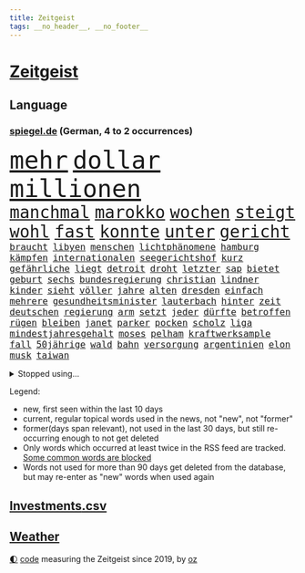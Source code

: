 ```yaml
---
title: Zeitgeist
tags: __no_header__, __no_footer__
---
```


# [Zeitgeist](https://oliz.io/zeitgeist/)

## Language

<h3><a href="https://www.spiegel.de" target="_blank">spiegel.de</a> (German, 4 to 2 occurrences)</h3>
<p style="font-family:monospace">
<span style="font-size:32pt"><a href="news_links.html#mehr" class="current">mehr</a></span>
<span style="font-size:32pt"><a href="news_links.html#dollar" class="current">dollar</a></span>
<span style="font-size:32pt"><a href="news_links.html#millionen" class="current">millionen</a></span>
<br>
<span style="font-size:22pt"><a href="news_links.html#manchmal" class="current">manchmal</a></span>
<span style="font-size:22pt"><a href="news_links.html#marokko" class="current">marokko</a></span>
<span style="font-size:22pt"><a href="news_links.html#wochen" class="current">wochen</a></span>
<span style="font-size:22pt"><a href="news_links.html#steigt" class="current">steigt</a></span>
<span style="font-size:22pt"><a href="news_links.html#wohl" class="current">wohl</a></span>
<span style="font-size:22pt"><a href="news_links.html#fast" class="current">fast</a></span>
<span style="font-size:22pt"><a href="news_links.html#konnte" class="current">konnte</a></span>
<span style="font-size:22pt"><a href="news_links.html#unter" class="current">unter</a></span>
<span style="font-size:22pt"><a href="news_links.html#gericht" class="current">gericht</a></span>
<br>
<span style="font-size:12pt"><a href="news_links.html#braucht" class="current">braucht</a></span>
<span style="font-size:12pt"><a href="news_links.html#libyen" class="current">libyen</a></span>
<span style="font-size:12pt"><a href="news_links.html#menschen" class="current">menschen</a></span>
<span style="font-size:12pt"><a href="news_links.html#lichtphänomene" class="new">lichtphänomene</a></span>
<span style="font-size:12pt"><a href="news_links.html#hamburg" class="current">hamburg</a></span>
<span style="font-size:12pt"><a href="news_links.html#kämpfen" class="current">kämpfen</a></span>
<span style="font-size:12pt"><a href="news_links.html#internationalen" class="current">internationalen</a></span>
<span style="font-size:12pt"><a href="news_links.html#seegerichtshof" class="new">seegerichtshof</a></span>
<span style="font-size:12pt"><a href="news_links.html#kurz" class="current">kurz</a></span>
<span style="font-size:12pt"><a href="news_links.html#gefährliche" class="current">gefährliche</a></span>
<span style="font-size:12pt"><a href="news_links.html#liegt" class="current">liegt</a></span>
<span style="font-size:12pt"><a href="news_links.html#detroit" class="new">detroit</a></span>
<span style="font-size:12pt"><a href="news_links.html#droht" class="current">droht</a></span>
<span style="font-size:12pt"><a href="news_links.html#letzter" class="current">letzter</a></span>
<span style="font-size:12pt"><a href="news_links.html#sap" class="new">sap</a></span>
<span style="font-size:12pt"><a href="news_links.html#bietet" class="current">bietet</a></span>
<span style="font-size:12pt"><a href="news_links.html#geburt" class="current">geburt</a></span>
<span style="font-size:12pt"><a href="news_links.html#sechs" class="current">sechs</a></span>
<span style="font-size:12pt"><a href="news_links.html#bundesregierung" class="current">bundesregierung</a></span>
<span style="font-size:12pt"><a href="news_links.html#christian" class="current">christian</a></span>
<span style="font-size:12pt"><a href="news_links.html#lindner" class="current">lindner</a></span>
<span style="font-size:12pt"><a href="news_links.html#kinder" class="current">kinder</a></span>
<span style="font-size:12pt"><a href="news_links.html#sieht" class="current">sieht</a></span>
<span style="font-size:12pt"><a href="news_links.html#völler" class="current">völler</a></span>
<span style="font-size:12pt"><a href="news_links.html#jahre" class="current">jahre</a></span>
<span style="font-size:12pt"><a href="news_links.html#alten" class="current">alten</a></span>
<span style="font-size:12pt"><a href="news_links.html#dresden" class="current">dresden</a></span>
<span style="font-size:12pt"><a href="news_links.html#einfach" class="current">einfach</a></span>
<span style="font-size:12pt"><a href="news_links.html#mehrere" class="current">mehrere</a></span>
<span style="font-size:12pt"><a href="news_links.html#gesundheitsminister" class="current">gesundheitsminister</a></span>
<span style="font-size:12pt"><a href="news_links.html#lauterbach" class="current">lauterbach</a></span>
<span style="font-size:12pt"><a href="news_links.html#hinter" class="current">hinter</a></span>
<span style="font-size:12pt"><a href="news_links.html#zeit" class="current">zeit</a></span>
<span style="font-size:12pt"><a href="news_links.html#deutschen" class="current">deutschen</a></span>
<span style="font-size:12pt"><a href="news_links.html#regierung" class="current">regierung</a></span>
<span style="font-size:12pt"><a href="news_links.html#arm" class="current">arm</a></span>
<span style="font-size:12pt"><a href="news_links.html#setzt" class="current">setzt</a></span>
<span style="font-size:12pt"><a href="news_links.html#jeder" class="current">jeder</a></span>
<span style="font-size:12pt"><a href="news_links.html#dürfte" class="current">dürfte</a></span>
<span style="font-size:12pt"><a href="news_links.html#betroffen" class="current">betroffen</a></span>
<span style="font-size:12pt"><a href="news_links.html#rügen" class="current">rügen</a></span>
<span style="font-size:12pt"><a href="news_links.html#bleiben" class="current">bleiben</a></span>
<span style="font-size:12pt"><a href="news_links.html#janet" class="current">janet</a></span>
<span style="font-size:12pt"><a href="news_links.html#parker" class="current">parker</a></span>
<span style="font-size:12pt"><a href="news_links.html#pocken" class="new">pocken</a></span>
<span style="font-size:12pt"><a href="news_links.html#scholz" class="current">scholz</a></span>
<span style="font-size:12pt"><a href="news_links.html#liga" class="current">liga</a></span>
<span style="font-size:12pt"><a href="news_links.html#mindestjahresgehalt" class="new">mindestjahresgehalt</a></span>
<span style="font-size:12pt"><a href="news_links.html#moses" class="new">moses</a></span>
<span style="font-size:12pt"><a href="news_links.html#pelham" class="new">pelham</a></span>
<span style="font-size:12pt"><a href="news_links.html#kraftwerksample" class="new">kraftwerksample</a></span>
<span style="font-size:12pt"><a href="news_links.html#fall" class="current">fall</a></span>
<span style="font-size:12pt"><a href="news_links.html#50jährige" class="new">50jährige</a></span>
<span style="font-size:12pt"><a href="news_links.html#wald" class="current">wald</a></span>
<span style="font-size:12pt"><a href="news_links.html#bahn" class="current">bahn</a></span>
<span style="font-size:12pt"><a href="news_links.html#versorgung" class="current">versorgung</a></span>
<span style="font-size:12pt"><a href="news_links.html#argentinien" class="current">argentinien</a></span>
<span style="font-size:12pt"><a href="news_links.html#elon" class="current">elon</a></span>
<span style="font-size:12pt"><a href="news_links.html#musk" class="current">musk</a></span>
<span style="font-size:12pt"><a href="news_links.html#taiwan" class="current">taiwan</a></span>
</p>
<details>
<summary>Stopped using...</summary>
<p class="former" style="font-size:12pt">
chelsea(1058) anderes(1057) andrea(1057) becker(1057) beobachtet(1057) bittet(1057) james(1057) polizisten(1057) schleswigholstein(1057) terroristen(1057) boot(1056) internationaler(1056) material(1056) eindruck(1055) esken(1055) nachruf(1055) nein(1055) niederländische(1055) rassistisch(1055) ronaldo(1055) saskia(1055) verhältnis(1055) aufgerufen(1053) bidens(1053) rassismus(1053) washington(1053) 44(1052) ausgesprochen(1052) befinden(1052) bot(1052) gefährlichen(1052) grad(1052) hacker(1052) jury(1052) rainer(1052) respekt(1052) verena(1052) verlegt(1052) angeles(1051) beschließt(1051) ermitteln(1051) nahmen(1051) teilweise(1051) ehemaliger(1050) kauf(1050) premiere(1050) protesten(1050) sinken(1050) weltweite(1050) 2018(1049) draußen(1049) eingebrochen(1049) finanziell(1049) gehe(1049) meghan(1049) nba(1049) razzia(1049) tesla(1049) verdächtigen(1049) übergeben(1049) 2017(1048) aufgeben(1048) berlins(1048) büros(1048) einstellen(1048) gehören(1048) ideen(1048) befürchten(1047) bielefeld(1047) coach(1047) frieden(1047) konfrontiert(1047) nigeria(1047) portugal(1047) smith(1047) verbrechen(1047) 50000(1046) abstand(1046) bestimmt(1046) künstler(1046) mitteln(1046) radikal(1046) ausgeliefert(1045) belarussische(1045) fußballprofi(1045) gegangen(1045) herzogin(1045) schien(1045) zuversicht(1045) österreichs(1045) kämpfe(1044) restaurant(1044) verwirrung(1044) brutal(1043) tränen(1043) who(1043) ermittlern(1042) gesetze(1042) lüge(1042) bestraft(1041) radikale(1041) tausenden(1041) torhüter(1040) trainiert(1040) zweimal(1040) einreise(1039) finanzieren(1039) venezuela(1039) william(1039) büro(1038) franziskus(1038) papst(1038) alarmiert(1037) anzeichen(1037) ereignisse(1037) gekauft(1037) verbindet(1037) verursacht(1037) hotels(1036) milliarde(1036) nah(1036) ehepaar(1035) enge(1035) glücklich(1035) vorgaben(1035) überholt(1035) erfüllt(1034) rollt(1033) spitzenreiter(1033) fernsehen(1030) aufhalten(1025) entspannung(1025) nasa(1023) konferenz(1022) unterschrieben(1020) enorme(1019) benötigen(1017) kindheit(1017) einkommen(1016) katharina(1016) gefühl(1014) thüringer(1014) herausforderungen(1007) palästinenser(1003) beendete(1000) rache(997) ungewöhnlichen(996) aktionen(987) sachen(977) fotografiert(941) öffnet(941) karriereende(933) estland(923) ausländischen(897) orte(893) athen(884) ermittlungsverfahren(878) finanziert(857) holz(834) gestanden(828) jahresende(815) lebensmitteln(792) kroatien(784) autoren(770) las(762) vegas(762) bedankt(761) ausgefallen(760) wellen(752) beliebte(750) nicole(748) gestern(743) sechste(743) unterdrückung(743) musks(740) ali(735) löschen(733) mike(716) irritiert(711) verbündeten(709) minderheiten(708) beeinflusst(690) gefeuert(686) beider(684) ruhestand(684) vermitteln(683) halbes(680) stau(670) menschlichkeit(663) summen(655) ausgeben(652) reine(648) laura(643) dutzenden(638) mache(633) kretschmann(625) zufall(625) südosten(609) propaganda(608) erschwert(605) gefechte(604) verpflichtung(601) menschenrechtler(599) audi(598) soldat(595) entführung(588) bonn(587) spaltung(580) afrikanischen(574) lohnen(568) aufhören(562) verwaltung(554) schülern(552) oppositionellen(551) 40000(549) begleiten(549) samt(544) südamerika(538) ausstattung(532) saporischschja(526) hochschule(524) bewusst(522) modernen(519) begrenzt(514) cherson(514) spart(514) finanzierung(507) gewerkschaften(507) abgrund(503) spannung(502) trauerfeier(498) nachfolgerin(496) ufer(495) großmutter(489) jack(489) enkel(477) unterlag(474) isoliert(469) viral(467) kinderinterview(466) dänischen(458) hadert(458) demonstrierende(457) kaiserslautern(455) libanon(451) kandidat(450) youtube(444) bewiesen(439) führungskräfte(438) geschrumpft(437) grundschule(437) missbrauchsvorwürfe(436) erdrutsche(434) profi(433) nahrung(430) rudert(428) spdchefin(428) zuwanderung(428) bruno(424) energieversorger(423) kostete(420) riesig(419) begegnen(417) zusagen(416) umkämpfte(415) 27jährige(414) fassungslos(412) landwirtschaft(408) freigabe(407) folgten(405) major(405) frist(404) toilette(399) rishi(398) sunak(398) angespannt(396) drehten(396) innenstadt(396) neueste(396) blackout(395) geheime(394) britischem(391) erhielten(390) original(389) tim(389) aufmerksam(384) erkranken(384) führten(382) tücken(382) psychischen(380) haut(377) pleiten(377) plänen(376) beseitigt(375) amerikanischer(368) fische(368) rot(365) farben(364) schmuck(364) belastungen(360) auseinander(358) granaten(356) benko(351) bewusstlos(350) bulgarien(344) sensible(337) 42jährige(336) stärkere(335) indiens(334) neymar(333) rose(332) kompliziert(329) abwahl(327) fabrik(327) 300000(324) future(324) pakete(324) abgelegt(323) abgeordneter(321) staatsanwalt(321) spaltet(320) ausgegeben(319) regionalbahn(319) erzielen(318) manipuliert(316) einkauf(315) prien(315) rechtfertigt(314) carter(312) passagieren(312) ernennt(311) forscht(307) erben(305) tiefpunkt(305) mine(304) parallel(304) höchst(302) todesstrafe(301) leidenschaft(300) begeisterte(298) luftangriffe(298) doping(297) erfolgsrezept(297) erleichterung(297) psychisch(295) uskonzern(294) aufsichtsrat(293) journalistenverband(292) häufigsten(290) düstere(286) sms(286) beschert(285) milliardenverlust(285) plastik(284) antibiotika(283) regenwald(283) tabu(283) psychologe(282) reichlich(281) 500000(279) formiert(278) wahlniederlage(278) grundgesetz(277) siemens(277) angriffs(273) wechselte(273) langsamer(272) wagnergruppe(271) rivalität(268) russell(268) apotheken(267) familiennewsletter(267) flogen(265) ließe(265) vorbereitung(264) verbannt(263) wirklichkeit(263) überlassen(263) pence(262) youtuber(262) 2011(260) ungewöhnliches(260) vorsichtig(259) vulkan(259) bewaffneten(258) wunderbare(255) ausbleibende(254) jerusalem(254) verbündete(254) brettspiele(252) ungewöhnlicher(252) aufgelöst(250) barrel(248) heller(246) informieren(246) gefälschten(244) legendäre(244) telefonat(243) veränderte(241) besonderer(239) community(239) umgebracht(239) krankenstand(237) reisebus(237) lüdenscheid(235) psg(230) geldgeber(229) belarussischen(228) muslime(228) fernando(227) panzern(227) täglichen(227) untersagen(225) landwirte(222) initiative(220) juan(217) brust(215) gemessen(214) openai(214) busch(213) eingegangen(213) erhalt(212) outfits(212) irischen(211) 22jährigen(210) homosexueller(210) menschlichen(210) süchtig(210) verbrennt(210) attackierte(208) autofahren(208) fridays(208) neunzigerjahren(208) raketenangriff(208) highlight(207) eskalierte(206) gelangt(206) verbindliche(206) 18jährige(203) schleswigholsteins(203) wunden(203) losgegangen(202) zögern(202) laufbahn(200) handwerker(199) kleinere(199) etat(198) fernhalten(198) milliardensumme(198) seltenen(198) skipper(197) versteht(197) deklassiert(196) marius(196) spezies(196) 35jährige(195) usbürger(195) vermeintliche(195) dfbpokal(194) karin(194) 150000(193) vermittler(193) riskante(192) ajax(191) anstehenden(191) kürzere(191) zuckerberg(191) uhren(190) eon(189) spiegelcartoonisten(189) dramatischer(188) hitzewelle(188) ungelöst(188) unterdrückt(188) robertson(187) atmen(186) zugelegt(185) kommentare(183) leise(183) verwandten(183) außergewöhnlich(181) bestritt(181) zielen(181) unterbrechung(180) bemerkenswerte(179) poker(179) taxifahrer(178) affleck(177) blasphemie(177) profifußballer(177) wählerinnen(177) bunker(176) ernüchterung(176) feinstaub(176) weitergegeben(175) schuhe(174) supermarktkette(173) fakten(172) mischung(172) zwickau(172) arbeitsgericht(171) konzernen(171) samsung(171) anstatt(170) verstand(170) mittagessen(169) wetterphänomen(169) aktienkurs(168) auszüge(168) po(168) rebellion(166) beschädigte(165) regisseure(165) verstärken(165) ausprobieren(164) germany(164) influencerinnen(164) 40jähriger(163) gesteht(162) hündin(162) marschflugkörpern(162) südwesten(162) beeinflussen(161) connecticut(161) dringen(161) risse(161) ausweichen(160) bildschirm(160) erwarteten(159) lebenslanger(159) unterzeichnet(159) josé(158) wanderer(158) kippte(156) ebrahim(154) lübeck(154) operationen(154) angebracht(153) schauspielers(153) scorsese(152) kampfjet(151) militanten(151) kraken(150) mordkommission(150) pille(150) regierungssprecher(150) straftat(150) wohnen(150) krachte(148) tarifangebot(148) fehlern(147) kindheitserinnerungen(147) kw(147) linkspartei(147) sahelzone(147) geschwächt(146) nsu(144) spezialisten(144) vision(144) zeuge(144) bezichtigt(143) luna(143) stabilisieren(143) emqualifikation(141) konzentrieren(141) raumschiff(140) lobte(139) 146(138) schaefer(138) belegschaft(137) gesetzesvorhaben(137) hauptsache(137) legalisieren(137) zugezogen(137) follower(136) britta(134) gewalttaten(134) luftalarm(134) präsidentschaftswahlen(134) würfel(134) stream(133) usjustizministerium(133) ag(132) bedeutender(132) genutzte(132) vertretung(132) edelmetall(130) fertigstellung(130) dschidda(129) gegenmaßnahmen(129) artemis(128) verbringt(128) artenvielfalt(127) bar(127) usbehörden(127) gartenkolumne(126) kutsche(126) lautet(126) mainzer(126) eingeschlagen(125) kosovo(125) schlechtes(125) sekbeamte(125) river(124) regnen(123) unbegleitete(123) erneuern(122) mittelschicht(122) vertieft(122) betrugsmasche(121) chicago(120) kleinem(120) sprengung(119) 55jährigen(118) abteilung(118) diplomatenpass(118) rezepte(118) zerstritten(118) gästen(117) köchin(117) söldner(117) gerichtlich(116) mané(116) sadio(116) schumacher(116) erging(115) grenzkontrollen(115) kremlkritiker(115) seniorin(115) zulässig(115) geirrt(114) mantel(114) tarif(114) wertvolle(114) durchlaufen(113) heilung(113) krefeld(113) attraktion(112) halbleiter(112) angemessene(111) generiert(111) yoga(111) erbschaftsteuer(110) seltsame(109) carrie(108) inhaftiert(108) minutenlang(108) problematisch(108) testspiel(108) treffens(108) energieagentur(107) evakuierungen(107) montevideo(107) strompreise(107) unsichtbar(107) drohnenattacke(106) life(106) lüneburg(106) niedrigem(106) unterrichtet(106) feature(105) schlägerei(105) österreichischer(105) kentert(104) erregen(103) preiskampf(103) spektakulären(103) stagniert(103) ungeklärter(102) wohnzimmer(102) drang(101) burg(100) favorisierten(100) beauftragt(99) inhaftierte(99) luca(99) schätzen(99) raisi(98) schwierigen(98) ehemals(97) glückliche(97) psychische(97) skandieren(97) spielplatz(97) füßen(96) massenschlägerei(96) jüdischer(95) kalifornischen(95) ozeane(95) rita(95) ungeziefer(94) nachbessern(93) treue(93) diplomatischen(92) hunderttausenden(92) trainingsflug(92) mahnen(91) medizinisch(91) merken(91) organspende(91) staatengemeinschaft(91) andrés(90) eduard(90) ermöglicht(90) gazastreifen(90) musikalische(90) pranger(90) rekrutiert(90) sommerurlaub(90) tanzte(90) wellington(90) flugzeugpanne(89) mafiosi(89) gleichgesetzt(88) kontinuierlich(88) trevor(88) weiterreichen(88) aussah(87) beteiligen(87) henry(87) megadeal(87) wahlkampfauftritt(87) endrunde(86) jeffrey(86) permanent(86) tritte(86) unterschiedliche(86) catania(85) mittels(85) rettungskräften(85) temperaturrekorde(85) ätna(85) achtjährige(84) amazongründer(84) krebsforschung(84) kriminell(84) verbrennen(84) ansprachen(83) aufgebrachte(83) flugbetrieb(83) internetstars(83) kolumbiens(83) kylian(83) palma(83) postkarten(83) sand(83) schlager(83) uruguay(83) wirtschaftlich(83) globaler(82) klettertour(82) obdachlose(82) unterliegen(82) vorgeschrieben(82) erdrutschen(81) haltbarkeit(81) skelett(81) sternen(81) usnationalparks(81) zahlungen(81) menschengemachte(80) präsidentschaftskandidaten(80) rodriguez(80) amanda(79) durchsetzung(79) gesetzes(79) lok(79) solingen(79) würdigung(79) ziert(79) erkrankten(78) kinopublikum(78) legendenstatus(78) messenger(78) 1973(77) aktienkurse(77) atommacht(77) cyberangriffen(77) extremismusforscher(77) geleit(77) genießt(77) gökay(77) lebensgefährlichen(77) lektion(77) mix(77) regenbogenfarben(77) verfügt(77) verhandlung(77) widerstands(77) wmmedaille(77) kitakind(76) kleinunternehmer(76) straßenrennen(76) eingebaute(75) erdmann(75) hagel(75) kentern(75) stiller(75) auffassung(74) klöster(74) beobachte(73) fotografieren(73) götter(73) seilten(73) stolzer(73) verrückt(73) aleksandar(72) bootsunglück(72) fahrscheine(72) intensive(72) klang(72) mitschuld(72) reitunfall(72) vučić(72) überraschungsteam(72) bunter(71) fitness(71) makkabi(71) moschee(71) tus(71) aktenzeichen(70) ermordung(70) lösbar(70) made(70) mikrochips(70) taurus(70) verschenken(70) verschießen(70) widersacher(70) xy(70) your(70) abholzung(69) begnadigt(69) formsache(69) gehweg(69) schlimme(69) vermisstem(69) wachten(69) brandursache(68) bundestagsabgeordnete(68) roadtrip(68) ungleichheit(68) überzieht(68) 35jährigen(67) dior(67) flutgebiet(67) gangs(67) kurve(67) leine(67) rockermilieu(67) schärferen(67) verfassungsschutzchef(67) 17jähriger(66) 1923(66) barbiefilms(66) beseitigen(66) topspielerinnen(66) ökologische(66) cdupolitikerin(65) comingout(65) detonation(65) entsorgt(65) millionenfach(65) minenräumer(65) vorbilder(65) allzeithoch(64) bundesligarückkehr(64) erzwingen(64) grundschulalter(64) gündogan(64) gündoğan(64) ilkay(64) i̇lkay(64) amazonas(63) eisenbahnminister(63) gigantisches(63) köstlich(63) lgbtqrechte(63) obdachloser(63) populist(63) ringt(63) schutzsuchende(63) sexismus(63) tendenzen(63) unterhaching(63) wissenschaftlerinnen(63) dnjeprufer(62) ganzer(62) amazonasregenwald(61) amira(61) feierabend(61) kachowkadamms(61) philosoph(61) preissenkungen(61) strömung(61) welk(61) damm(60) diskriminiert(60) eckernförde(60) kenterte(60) 1970(59) badeunfälle(59) delegation(59) landeshauptstadt(59) spioniert(59) timmendorfer(59) uhrzeit(59) ultimatum(59) begehrten(58) erhaschen(58) geschäftsidee(58) lauenburg(58) schutzräume(58) sprengfallen(58) ausgedient(57) boots(57) fraktionschefin(57) grenzpolizei(57) schoigu(57) dammbruchs(56) gleichermaßen(56) montenegro(56) filmmusik(55) lud(55) machthabern(55) norweger(55) ross(55) viktoria(55) ärmelkanal(55) anträge(54) daxkonzerne(54) dunkelsten(54) klärt(54) lugert(54) maduro(54) mordverdachts(54) negativrekord(54) regionalen(54) serviert(54) sommerwetter(54) verzögern(54) übersteigen(54) eintopf(53) hebamme(53) linkenparteispitze(53) na(53) schwimmer(53) sensationelle(53) tiefsee(53) allgäu(52) frontex(52) montreal(52) schädlich(52) schärferes(52) telefonate(52) thriller(52) zwischenstopp(52) cockpit(51) keime(51) klimaneutralität(51) neuzugang(51) prügelei(51) queeren(51) bdi(50) csd(50) fußballstars(50) söldnergruppe(50) verfeindete(50) anstellung(49) tragische(49) verbreitung(49) anerkennung(48) antisemitismusbeauftragter(48) kachelmann(48) nmecha(48) personell(48) samsungs(48) täuscht(48) verpflichtende(48) verteuern(48) voraussichtlich(48) leipzigs(47) stürmisch(47) zwangsarbeit(47) autoherstellern(46) entlassungswelle(46) liege(46) missbrauchsverdacht(46) tausender(46) 20jährige(45) beeilen(45) clans(45) energy(45) entgelte(45) gamesa(45) hacken(45) teller(45) hochmoderner(44) optimistischen(44) sommerliche(44) täteropferumkehr(44) wohnungsmarkt(44) bolsonaro(43) jair(43) kunstsammlung(43) tiroler(43) usexperten(43) wahlversprechen(43) anwesen(42) bösen(42) coburg(42) erzählung(42) flaute(42) hitzetote(42) lottospieler(42) pflegebedürftige(42) provokationen(42) veronika(42) afderfolg(41) austritte(41) co₂fußabdruck(41) durchschnitt(41) energiepreisen(41) ermordet(41) kurzbesuch(41) längsten(41) riesengroß(41) stillstehen(41) friedensgipfel(40) hunter(40) kiewer(40) negativen(40) wegbegleiter(40) sessel(39) dokumentationen(38) erstellen(38) schwimmt(38) wetten(38) zermürbend(38) öffentliches(38) abgelaufen(37) ablenken(37) ansprache(37) bauarbeiter(37) gesundes(37) impfstoffhersteller(37) kleinbus(37) geliebt(36) keineswegs(36) lebe(36) medizincheck(36) ora(36) riegel(36) solch(36) u(36) wunschspieler(36) a19(35) ablief(35) ablösefrei(35) astronom(35) aufräumen(35) ecken(35) kekse(35) metas(35) schwestern(35) zdfsommerinterview(35) übergeschnappt(35) ausgetauscht(34) behauptung(34) camping(34) cdugeneralsekretär(34) charmeoffensive(34) edinburgh(34) häusliche(34) kürzung(34) linnemann(34) realistisch(34) regengüssen(34) verhängnisvollen(34) blockbuster(33) dörre(33) jenaer(33) porträts(33) vermieterin(33) winfried(33) anruft(32) designer(32) filiale(32) gewählte(32) teuerste(32) verwehren(32) niedergelegt(31) oppenheimer(31) scheu(31) siebenmal(31) wirtschaftsweise(31) wismar(31) abgezweigt(30) einbußen(30) kanes(30) rekordtransfer(30) staus(30) stillen(30) drohender(29) rapmusiker(29) saubere(29) sommerinterviews(29) technoklubs(29) verdachtsfall(29) wacken(29) wunderte(29) zerstückelte(29) 94(28) blockierten(28) dienstwagen(28) einspringen(28) idylle(28) lucky(28) spross(28) sterne(28) strände(28) tiefenentspannt(28) clever(27) gesichter(27) nachholbedarf(27) rauchs(27) unglücken(27) wegovy(27) beck(26) demut(26) finanzexpertin(26) gastgeberinnen(26) geheimdienstes(26) käfig(26) paraguay(26) seiler(26) unverkaufter(26) wissenschaftlichen(26) dylan(25) einsatzbereit(25) ernsthaft(25) garantien(25) ladeinfrastruktur(25) margit(25) megan(25) pyrotechnik(25) salz(25) steuergeld(25) geleistet(24) mattel(24) puppe(24) verprügelt(24) wout(24) albtraum(23) ergebnissen(23) gemobbt(23) meinungsäußerung(23) religiöse(23) träger(23) abzuschrecken(22) besorgte(22) demonstrativ(22) fitter(22) geglückt(22) highlands(22) lehrermangel(22) schließe(22) ungemütlich(22) verwundbar(22) videocalls(22) überproportional(22) alhilal(21) aussperren(21) erfolgsgeschichte(21) expansion(21) femmes(21) filmindustrie(21) gefährliches(21) kopecky(21) lehnte(21) liebeskummer(21) lotte(21) mick(21) motivation(21) pinguine(21) schlussspurt(21) ständigen(21) ersteigern(20) geöffnet(20) hiddensee(20) ifogeschäftsklimaindex(20) instagrampost(20) kerry(20) küsten(20) liane(20) lippert(20) preisrückgänge(20) stefanie(20) thailändischen(20) vorreiter(20) wissenschaftliches(20) außergewöhnliches(19) belohnt(19) ihrerseits(19) ilestedt(19) kertsch(19) kofferraum(19) marodem(19) neymars(19) schmale(19) stoppte(19) worldcoin(19) aufkleber(18) hawaiis(18) hitliste(18) malaysische(18) massentourismus(18) reicher(18) schrift(18) wohngebäuden(18) zerstückelt(18) atlantische(17) bazoum(17) hotspur(17) peskow(17) tickende(17) zeitbombe(17) bono(16) britisches(16) hawaiianischen(16) inselbewohner(16) langzeitherrscher(16) präsidentensohn(16) gekümmert(15) inspizieren(15) kraftwerk(15) stürmerin(15) behinderte(14) bushido(14) demi(14) gebürtige(14) gottschalk(14) k2(14) korrigiert(14) liebesfilm(14) marokkos(14) taut(14) vollering(14) westafrikanische(14) 49eurotickets(13) aufkommt(13) caicedo(13) hanswerner(13) johanna(13) kollidieren(13) tagsüber(13) topteams(13) zensiert(13) zurückzahlen(13) afdparteitag(12) felicitas(12) generelles(12) hun(12) langeweile(12) militärintervention(12) nationalgarde(12) sen(12) serena(12) sinéad(12) standortdaten(12) toren(12) torhüterin(12) verprügeln(12) fahrschein(11) galaxy(11) geldhäuser(11) innere(11) mysteriösen(11) s9(11) starkem(11) tab(11)
</p>
</details>
<p>Legend:
<ul>
<li><span class="new">new</span>, first seen within the last 10 days</li>
<li><span class="current">current</span>, regular topical words used in the news, not "new", not "former"</li>
<li><span class="former">former(days span relevant)</span>, not used in the last 30 days, but still re-occurring enough to not get deleted</li>
<li>Only words which occurred at least twice in the RSS feed are tracked. <a href="language/filters.py">Some common words are blocked</a></li>
<li>Words not used for more than 90 days get deleted from the database, but may re-enter as "new" words when used again</li>
</ul>
</p>

## [Investments](investments.html)[.csv](investments.csv)

## [Weather](weather.html)

<footer>
<a href="javascript:toggleTheme()" class="nav">🌓</a>
<a href="https://github.com/ooz/zeitgeist">code</a> measuring the Zeitgeist since 2019, by <a href="https://oliz.io">oz</a>
</footer>
